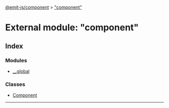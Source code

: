 [@emit-js/component](../README.md) > ["component"](../modules/_component_.md)

# External module: "component"

## Index

### Modules

* [__global](_component_.__global.md)

### Classes

* [Component](../classes/_component_.component.md)

---

